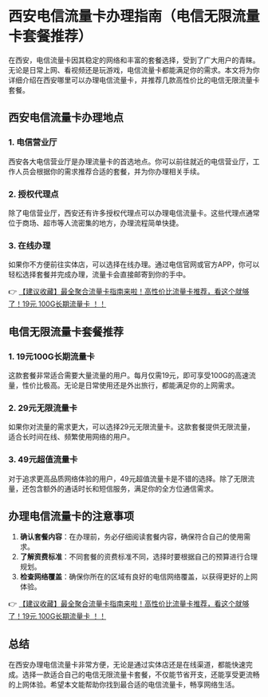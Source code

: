 # 西安电信流量卡办理指南（电信无限流量卡套餐推荐）

在西安，电信流量卡因其稳定的网络和丰富的套餐选择，受到了广大用户的青睐。无论是日常上网、看视频还是玩游戏，电信流量卡都能满足你的需求。本文将为你详细介绍在西安哪里可以办理电信流量卡，并推荐几款高性价比的电信无限流量卡套餐。

## 西安电信流量卡办理地点

### 1. 电信营业厅
西安各大电信营业厅是办理流量卡的首选地点。你可以前往就近的电信营业厅，工作人员会根据你的需求推荐合适的套餐，并为你办理相关手续。

### 2. 授权代理点
除了电信营业厅，西安还有许多授权代理点可以办理电信流量卡。这些代理点通常位于商场、超市等人流密集的地方，办理流程简单快捷。

### 3. 在线办理
如果你不方便前往实体店，可以选择在线办理。通过电信官网或官方APP，你可以轻松选择套餐并完成办理，流量卡会直接邮寄到你的手中。

👉 [【建议收藏】最全聚合流量卡指南来啦！高性价比流量卡推荐，看这个就够了！19元 100G长期流量卡 ！！](https://bit.ly/Liuliangka)

## 电信无限流量卡套餐推荐

### 1. 19元100G长期流量卡
这款套餐非常适合需要大量流量的用户。每月仅需19元，即可享受100G的高速流量，性价比极高。无论是日常使用还是外出旅行，都能满足你的上网需求。

### 2. 29元无限流量卡
如果你对流量的需求更大，可以选择29元无限流量卡。这款套餐提供无限流量，适合长时间在线、频繁使用网络的用户。

### 3. 49元超值流量卡
对于追求更高品质网络体验的用户，49元超值流量卡是不错的选择。除了无限流量，还包含额外的通话时长和短信服务，满足你的全方位通信需求。

## 办理电信流量卡的注意事项

1. **确认套餐内容**：在办理前，务必仔细阅读套餐内容，确保符合自己的使用需求。
2. **了解资费标准**：不同套餐的资费标准不同，选择时要根据自己的预算进行合理规划。
3. **检查网络覆盖**：确保你所在的区域有良好的电信网络覆盖，以获得更好的上网体验。

👉 [【建议收藏】最全聚合流量卡指南来啦！高性价比流量卡推荐，看这个就够了！19元 100G长期流量卡 ！！](https://bit.ly/Liuliangka)

## 总结

在西安办理电信流量卡非常方便，无论是通过实体店还是在线渠道，都能快速完成。选择一款适合自己的电信无限流量卡套餐，不仅能节省开支，还能享受更流畅的上网体验。希望本文能帮助你找到最合适的电信流量卡，畅享网络生活。